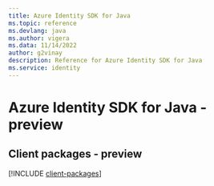 ```yaml
---
title: Azure Identity SDK for Java
ms.topic: reference
ms.devlang: java
ms.author: vigera
ms.data: 11/14/2022
author: g2vinay
description: Reference for Azure Identity SDK for Java
ms.service: identity
---
```

# Azure Identity SDK for Java - preview

## Client packages - preview
[!INCLUDE [client-packages](identity-client-index.md)]